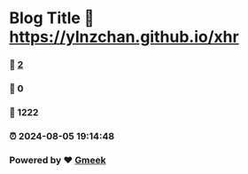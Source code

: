 # Blog Title :link: https://ylnzchan.github.io/xhr 
### :page_facing_up: [2](https://ylnzchan.github.io/xhr/tag.html) 
### :speech_balloon: 0 
### :hibiscus: 1222 
### :alarm_clock: 2024-08-05 19:14:48 
### Powered by :heart: [Gmeek](https://github.com/Meekdai/Gmeek)
